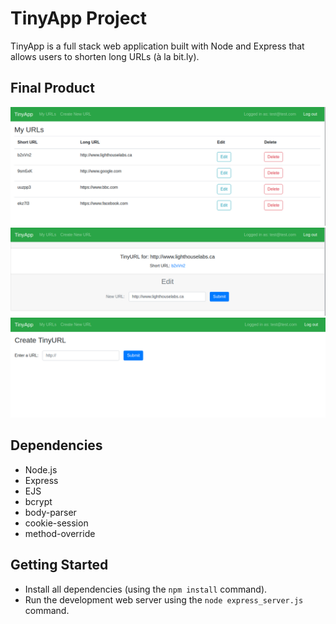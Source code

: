 # TinyApp Project

TinyApp is a full stack web application built with Node and Express that allows users to shorten long URLs (à la bit.ly).

## Final Product

!["Build a list of URLs"](./docs/urls-page.png)
!["Edit existing URLs"](./docs/urls-edit.png)
!["Create new Tiny URLs"](./docs/create-tiny-urls.png)

## Dependencies

- Node.js
- Express
- EJS
- bcrypt
- body-parser
- cookie-session
- method-override

## Getting Started

- Install all dependencies (using the `npm install` command).
- Run the development web server using the `node express_server.js` command.